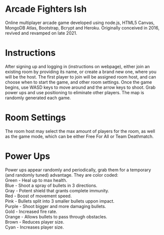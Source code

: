 
# Arcade Fighters Ish
Online multiplayer arcade game developed using node.js, HTML5 Canvas, MongoDB Atlas, Bootstrap, Bcrypt and Heroku.
Originally conceived in 2016, revived and revamped on late 2021.

# Instructions
After signing up and logging in (instructions on webpage), either join an existing room by providing its name, or create a brand new one,
where you will be the host. The first player to join will be assigned room host, and can choose when to start the game, and other room settings.
Once the game begins, use WASD keys to move around and the arrow keys to shoot. Grab power ups and use positioning to eliminate other players.
The map is randomly generated each game.

# Room Settings
The room host may select the max amount of players for the room, as well as the game mode, which can be either Free For All or Team Deathmatch.

# Power Ups
Power ups appear randomly and periodically, grab them for a temporary (and randomly tuned) advantage. They are color coded: <br>
Green - 	Heal up to max health.<br>
Blue - 		Shoot a spray of bullets in 3 directions.<br>
Gray - 		Potent shield that grants complete immunity.<br>
Red - 	  Boost of movement speed.<br>
Pink - 		Bullets split into 3 smaller bullets uppon impact.<br>
Purple - 	Shoot bigger and more damaging bullets.<br>
Gold - 		Increased fire rate.<br>
Orange -  Allows bullets to pass through obstacles.<br>
Brown -   Reduces player size.<br>
Cyan -     Increases player size.<br>
